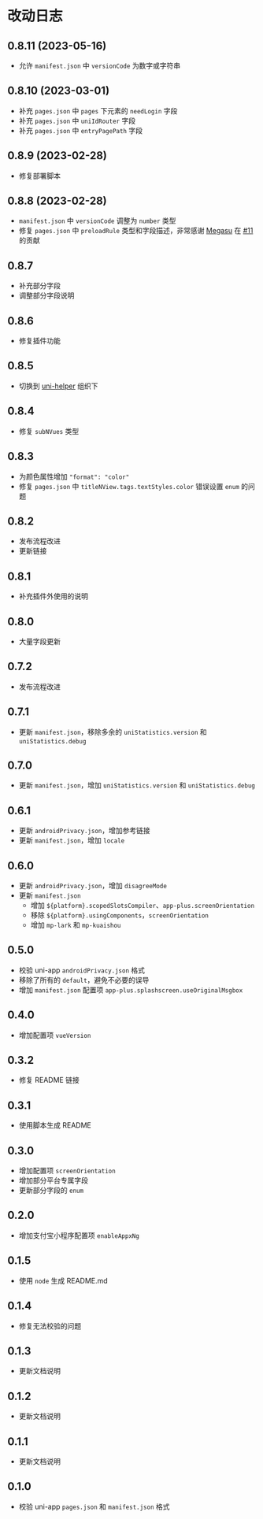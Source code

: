 # 改动日志

## 0.8.11 (2023-05-16)

- 允许 `manifest.json` 中 `versionCode` 为数字或字符串

## 0.8.10 (2023-03-01)

- 补充 `pages.json` 中 `pages` 下元素的 `needLogin` 字段
- 补充 `pages.json` 中 `uniIdRouter` 字段
- 补充 `pages.json` 中 `entryPagePath` 字段

## 0.8.9 (2023-02-28)

- 修复部署脚本

## 0.8.8 (2023-02-28)

- `manifest.json` 中 `versionCode` 调整为 `number` 类型
- 修复 `pages.json` 中 `preloadRule` 类型和字段描述，非常感谢 [Megasu](https://github.com/Megasu) 在 [#11](https://github.com/uni-helper/uni-app-schemas-vscode/pull/11) 的贡献

## 0.8.7

- 补充部分字段
- 调整部分字段说明

## 0.8.6

- 修复插件功能

## 0.8.5

- 切换到 [uni-helper](https://github.com/uni-helper) 组织下

## 0.8.4

- 修复 `subNVues` 类型

## 0.8.3

- 为颜色属性增加 `"format": "color"`
- 修复 `pages.json` 中 `titleNView.tags.textStyles.color` 错误设置 `enum` 的问题

## 0.8.2

- 发布流程改进
- 更新链接

## 0.8.1

- 补充插件外使用的说明

## 0.8.0

- 大量字段更新

## 0.7.2

- 发布流程改进

## 0.7.1

- 更新 `manifest.json`，移除多余的 `uniStatistics.version` 和 `uniStatistics.debug`

## 0.7.0

- 更新 `manifest.json`，增加 `uniStatistics.version` 和 `uniStatistics.debug`

## 0.6.1

- 更新 `androidPrivacy.json`，增加参考链接
- 更新 `manifest.json`，增加 `locale`

## 0.6.0

- 更新 `androidPrivacy.json`，增加 `disagreeMode`
- 更新 `manifest.json`
  - 增加 `${platform}.scopedSlotsCompiler`、`app-plus.screenOrientation`
  - 移除 `${platform}.usingComponents`，`screenOrientation`
  - 增加 `mp-lark` 和 `mp-kuaishou`

## 0.5.0

- 校验 uni-app `androidPrivacy.json` 格式
- 移除了所有的 `default`，避免不必要的误导
- 增加 `manifest.json` 配置项 `app-plus.splashscreen.useOriginalMsgbox`

## 0.4.0

- 增加配置项 `vueVersion`

## 0.3.2

- 修复 README 链接

## 0.3.1

- 使用脚本生成 README

## 0.3.0

- 增加配置项 `screenOrientation`
- 增加部分平台专属字段
- 更新部分字段的 `enum`

## 0.2.0

- 增加支付宝小程序配置项 `enableAppxNg`

## 0.1.5

- 使用 `node` 生成 README.md

## 0.1.4

- 修复无法校验的问题

## 0.1.3

- 更新文档说明

## 0.1.2

- 更新文档说明

## 0.1.1

- 更新文档说明

## 0.1.0

- 校验 uni-app `pages.json` 和 `manifest.json` 格式
